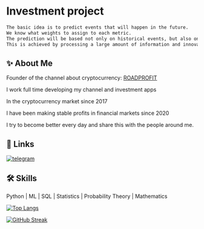 # Investment project
```bash
The basic idea is to predict events that will happen in the future.
We know what weights to assign to each metric.
The prediction will be based not only on historical events, but also on a model for predicting the future.
This is achieved by processing a large amount of information and innovative artificial intelligence technologies.
```


## ✨ About Me

Founder of the channel about cryptocurrency:
[ROADPROFIT](https://t.me/ROADPROFIT)

I work full time developing my channel and investment apps

In the cryptocurrency market since 2017

I have been making stable profits in financial markets since 2020

I try to become better every day and share this with the people around me.
## 🔗 Links

[![telegram](https://img.shields.io/badge/TELEGRAM-0A66C2?style=for-the-badge&logo=linkedin&logoColor=white)](https://t.me/ROADPROFIT)



## 🛠 Skills
Python | ML | SQL | Statistics | Probability Theory | Mathematics

[![Top Langs](https://github-readme-stats.vercel.app/api/top-langs/?username=anuraghazra&layout=compact)](https://github.com/anuraghazra/github-readme-stats)

[![GitHub Streak](https://github-readme-streak-stats.herokuapp.com/?user=anuraghazra&theme=dark)](https://git.io/streak-stats)
<!--
💬 Support email
-->
<!--
**1NT9NS9/1NT9NS9** is a ✨ _special_ ✨ repository because its `README.md` (this file) appears on your GitHub profile.

Here are some ideas to get you started:

- 🔭 I’m currently working on ...
- 🌱 I’m currently learning ...
- 👯 I’m looking to collaborate on ...
- 🤔 I’m looking for help with ...
- 💬 Ask me about ...
- 📫 How to reach me: ...
- 😄 Pronouns: ...💰💻💻💻💻💻💻💻💻💻💻💻💰
- ⚡ Fun fact: ...
-->
